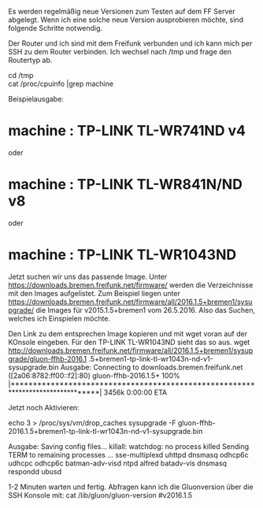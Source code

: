 Es werden regelmäßig neue Versionen zum Testen auf dem FF Server abgelegt.
Wenn ich eine solche neue Version ausprobieren möchte, sind folgende Schritte notwendig.

Der Router und ich sind mit dem Freifunk verbunden und ich kann mich per SSH zu dem Router verbinden.
Ich wechsel nach /tmp und frage den Routertyp ab.

cd /tmp	 
cat /proc/cpuinfo |grep machine

Beispielausgabe:
# machine                 : TP-LINK TL-WR741ND v4
oder
# machine                 : TP-LINK TL-WR841N/ND v8
oder
# machine                 : TP-LINK TL-WR1043ND

Jetzt suchen wir uns das passende Image.
Unter https://downloads.bremen.freifunk.net/firmware/ werden die Verzeichnisse mit den Images aufgelistet.
Zum Beispiel liegen unter https://downloads.bremen.freifunk.net/firmware/all/2016.1.5+bremen1/sysupgrade/
die Images für v2015.1.5+bremen1 vom 26.5.2016. Also das Suchen, welches ich Einspielen möchte.

Den Link zu dem entsprechen Image kopieren und mit wget voran auf der KOnsole eingeben.
Für den TP-LINK TL-WR1043ND sieht das so aus.
wget http://downloads.bremen.freifunk.net/firmware/all/2016.1.5+bremen1/sysupgrade/gluon-ffhb-2016.1
.5+bremen1-tp-link-tl-wr1043n-nd-v1-sysupgrade.bin
Ausgabe:
Connecting to downloads.bremen.freifunk.net ([2a06:8782:ff00::f2]:80)
gluon-ffhb-2016.1.5+ 100% |********************************************************************************|  3456k  0:00:00 ETA

Jetzt noch Aktivieren:

echo 3 > /proc/sys/vm/drop_caches
sysupgrade -F gluon-ffhb-2016.1.5+bremen1-tp-link-tl-wr1043n-nd-v1-sysupgrade.bin

Ausgabe:
Saving config files...
killall: watchdog: no process killed
Sending TERM to remaining processes ... sse-multiplexd uhttpd dnsmasq odhcp6c udhcpc odhcp6c batman-adv-visd ntpd alfred batadv-vis dnsmasq respondd ubusd

1-2 Minuten warten und fertig. Abfragen kann ich die Gluonversion über die SSH Konsole mit:
cat /lib/gluon/gluon-version
#v2016.1.5
